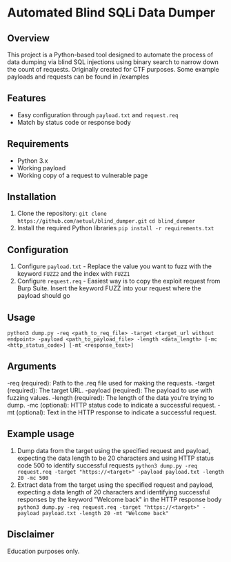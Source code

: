 # Automated Blind SQLi Data Dumper
## Overview
This project is a Python-based tool designed to automate the process of data dumping via blind SQL injections using binary search to narrow down the count of requests. Originally created for CTF purposes.
Some example payloads and requests can be found in /examples
## Features
- Easy configuration through `payload.txt` and `request.req`
- Match by status code or response body
## Requirements
- Python 3.x
- Working payload
- Working copy of a request to vulnerable page
## Installation
1. Clone the repository:
`git clone https://github.com/aetuul/blind_dumper.git`
`cd blind_dumper`
2. Install the required Python libraries
`pip install -r requirements.txt`
## Configuration
1. Configure `payload.txt` - Replace the value you want to fuzz with the keyword `FUZZ2` and the index with `FUZZ1`
2. Configure `request.req` - Easiest way is to copy the exploit request from Burp Suite. Insert the keyword FUZZ into your request where the payload should go
## Usage
`python3 dump.py -req <path_to_req_file> -target <target_url without endpoint> -payload <path_to_payload_file> -length <data_length> [-mc <http_status_code>] [-mt <response_text>]`
## Arguments
-req (required): Path to the .req file used for making the requests.
-target (required): The target URL.
-payload (required): The payload to use with fuzzing values.
-length (required): The length of the data you're trying to dump.
-mc (optional): HTTP status code to indicate a successful request.
-mt (optional): Text in the HTTP response to indicate a successful request.
## Example usage
1. Dump data from the target using the specified request and payload, expecting the data length to be 20 characters and using HTTP status code 500 to identify successful requests
`python3 dump.py -req request.req -target "https://<target>" -payload payload.txt -length 20 -mc 500`
2. Extract data from the target using the specified request and payload, expecting a data length of 20 characters and identifying successful responses by the keyword "Welcome back" in the HTTP response body
`python3 dump.py -req request.req -target "https://<target>" -payload payload.txt -length 20 -mt "Welcome back"`
## Disclaimer
Education purposes only.
